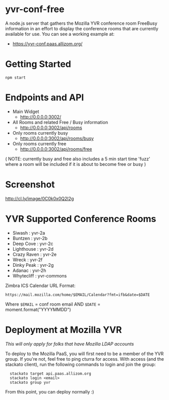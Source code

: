 yvr-conf-free
=============

A node.js server that gathers the Mozilla YVR conference room FreeBusy information in an effort to display the conference rooms that are currently available for use. You can see a working example at:

* https://yvr-conf.paas.allizom.org/

Getting Started
=============

    npm start

Endpoints and API
=============

* Main Widget
  * http://0.0.0.0:3002/
* All Rooms and related Free / Busy information
  * http://0.0.0.0:3002/api/rooms
* Only rooms currently busy
  * http://0.0.0.0:3002/api/rooms/busy
* Only rooms currently free
  * http://0.0.0.0:3002/api/rooms/free

( NOTE: currently busy and free also includes a 5 min start time 'fuzz' where a room will be included if it is about to become free or busy )

Screenshot
=============

http://cl.ly/image/0C0k0x0Q2I2g

YVR Supported Conference Rooms
=============

* Siwash : yvr-2a
* Buntzen : yvr-2b
* Deep Cove : yvr-2c
* Lighthouse : yvr-2d
* Crazy Raven : yvr-2e
* Wreck : yvr-2f
* Dinky Peak : yvr-2g
* Adanac : yvr-2h
* Whytecliff : yvr-commons

Zimbra ICS Calendar URL Format:

    https://mail.mozilla.com/home/$EMAIL/Calendar?fmt=ifb&date=$DATE

Where `$EMAIL` = conf room email AND `$DATE` = moment.format("YYYYMMDD")


Deployment at Mozilla YVR
=============

*This will only apply for folks that have Mozilla LDAP accounts*

To deploy to the Mozilla PaaS, you will first need to be a member of the YVR group. If you're not, feel free to ping cturra for access.
With access (and the stackato client), run the following commands to login and join the group:

```
  stackato target api.paas.allizom.org
  stackato login <email>
  stackato group yvr
```

From this point, you can deploy normally :)
